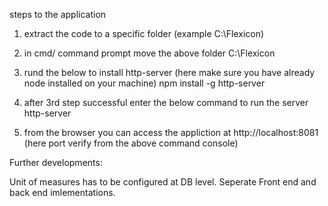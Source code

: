 steps to the application

1. extract the code to a specific folder (example C:\Flexicon)
2. in cmd/ command prompt move the above folder C:\Flexicon
3. rund the below to install http-server (here make sure you have already node installed on your machine)
   npm install -g http-server
4. after 3rd step successful enter the below command to run the server
   http-server
   
5. from the browser you can access the appliction at http://localhost:8081 (here port verify from the above command console)



Further developments:


Unit of measures has to be configured at DB level.
Seperate Front end and back end imlementations.
   

